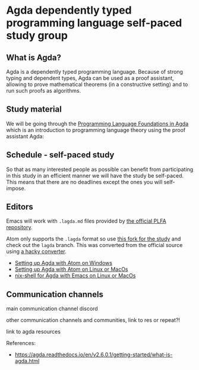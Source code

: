 # Agda dependently typed programming language self-paced study group

## What is Agda?

Agda is a dependently typed programming language. Because of strong typing and dependent types, Agda can be used as a proof assistant, allowing to prove mathematical theorems (in a constructive setting) and to run such proofs as algorithms.

## Study material

We will be going through the [Programming Language Foundations in Agda](https://plfa.github.io/) which is an introduction to programming language theory using the proof assistant Agda:

## Schedule - self-paced study

So that as many interested people as possible can benefit from participating in this study in an efficient manner we will have the study be self-paced. This means that there are no deadlines except the ones you will self-impose.

## Editors

Emacs will work with `.lagda.md` files provided by [the official PLFA repository](https://github.com/plfa/plfa.github.io).

Atom only supports the `.lagda` format so use [this fork for the study](https://github.com/razvan-flavius-panda/plfa.github.io/tree/lagda) and check out the `lagda` branch. This was converted from the official source using [a hacky converter](https://github.com/razvan-flavius-panda/LagdaMdToLagda).


* [Setting up Agda with Atom on Windows](https://razvan-flavius-panda.github.io/blog/Articles/Setting%20up%20Atom%20with%20agda-mode%20on%20Windows%2010)
* [Setting up Agda with Atom on Linux or MacOs](https://razvan-flavius-panda.github.io/blog/Articles/Setting%20up%20Atom%20with%20agda-mode%20using%20Nix%20package%20manager)
* [nix-shell for Agda with Emacs on Linux or MacOs](https://github.com/atopuzov/agdastuff/tree/master/agda-shell-1)

## Communication channels

main communication channel discord

other communication channels and communities, link to res or repeat?!

link to agda resources



References:

* https://agda.readthedocs.io/en/v2.6.0.1/getting-started/what-is-agda.html
